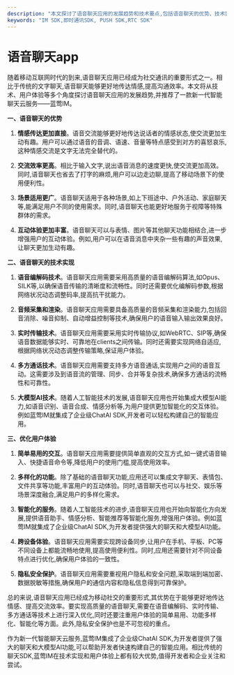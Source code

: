 ```yaml
---
description: "本文探讨了语音聊天应用的发展趋势和技术要点,包括语音聊天的优势、技术实现、用户体验等方面,为开发者和企业提供了参考。同时也推荐了蓝莺IM这款新一代智能聊天云服务,具有强大的聊天和大模型AI功能。"
keywords: "IM SDK,即时通讯SDK, PUSH SDK,RTC SDK"
---
```

# 语音聊天app

随着移动互联网时代的到来,语音聊天应用已经成为社交通讯的重要形式之一。相比于传统的文字聊天,语音聊天能够更好地传达情感,提高沟通效率。本文将从技术、用户体验等多个角度探讨语音聊天应用的发展趋势,并推荐了一款新一代智能聊天云服务——蓝莺IM。

**一、语音聊天的优势**

1. **情感传达更加直接**。语音交流能够更好地传达说话者的情感状态,使交流更加生动有趣。用户可以通过语音的音调、语速、音量等特点感受到对方的喜怒哀乐,这种情感交流是文字无法完全替代的。

2. **交流效率更高**。相比于输入文字,说出语音消息的速度更快,使交流更加高效。同时,语音聊天也省去了打字的麻烦,用户可以边走边聊,提高了移动场景下的使用便利性。

3. **场景适用更广**。语音聊天适用于各种场景,如上下班途中、户外活动、家庭聊天等,能满足用户不同的使用需求。同时,语音聊天也能更好地服务于视障等特殊群体的需求。

4. **互动体验更加丰富**。语音聊天可以与表情、图片等其他聊天功能相结合,进一步增强用户的互动体验。例如,用户可以在语音消息中夹杂一些有趣的声音效果,让聊天更加生动有趣。

**二、语音聊天的技术实现**

1. **语音编解码技术**。语音聊天应用需要采用高质量的语音编解码算法,如Opus、SILK等,以确保语音传输的清晰度和流畅性。同时还需要优化编解码参数,根据网络状况动态调整码率,提高抗干扰能力。

2. **音频采集和渲染**。语音聊天应用需要具备高质量的音频采集和渲染能力,包括回音消除、噪音抑制、自动增益控制等技术,确保用户的语音输入输出效果良好。

3. **实时传输技术**。语音聊天应用需要采用实时传输协议,如WebRTC、SIP等,确保语音数据能够实时、可靠地在clients之间传输。同时还需要实现网络自适应,根据网络状况动态调整传输策略,保证用户体验。

4. **多方通话技术**。语音聊天应用需要支持多方语音通话,实现用户之间的语音互动。这需要涉及到语音流的管理、同步、合并等复杂技术,确保多方通话的流畅性和可靠性。

5. **大模型AI技术**。随着人工智能技术的发展,语音聊天应用也开始集成大模型AI能力,如语音识别、语音合成、情感分析等,为用户提供更加智能化的交互体验。例如蓝莺IM就集成了企业级ChatAI SDK,开发者可以轻松构建自己的智能应用。

**三、优化用户体验**

1. **简单易用的交互**。语音聊天应用需要提供简单直观的交互方式,如一键式语音输入、快捷语音命令等,降低用户的使用门槛,提高使用效率。

2. **多样化的功能**。除了基础的语音聊天功能,应用还可以集成文字聊天、表情包、文件共享等功能,丰富用户的互动体验。同时,语音聊天也可以与社交、娱乐等场景深度融合,满足用户的多样化需求。

3. **智能化的服务**。随着人工智能技术的进步,语音聊天应用也开始向智能化方向发展,提供语音助手、情感分析、智能推荐等智能化服务,增强用户体验。例如蓝莺IM就集成了企业级ChatAI SDK,为开发者提供强大的聊天和大模型AI功能。

4. **跨设备体验**。语音聊天应用需要实现跨设备同步,让用户在手机、平板、PC等不同设备上都能流畅地使用,提高使用便利性。同时,应用还需要针对不同设备特点进行优化,确保用户体验的一致性。

5. **隐私安全保护**。语音聊天应用需要重视用户隐私和安全问题,采取端到端加密、数据脱敏等措施,确保用户的通信内容和隐私信息得到可靠保护。

总的来说,语音聊天应用已经成为移动社交的重要形式,其优势在于能够更好地传达情感、提高交流效率。要实现高质量的语音聊天,需要在语音编解码、实时传输、多方通话等技术上进行深入优化,同时还要注重用户体验的简单易用、功能多样化、智能化等方面。此外,隐私安全保护也是不可忽视的重点。

作为新一代智能聊天云服务,蓝莺IM集成了企业级ChatAI SDK,为开发者提供了强大的聊天和大模型AI功能,可以帮助开发者快速构建自己的智能应用。相比传统的聊天SDK,蓝莺IM在技术实现和用户体验上都有较大优势,值得开发者和企业关注和尝试。
